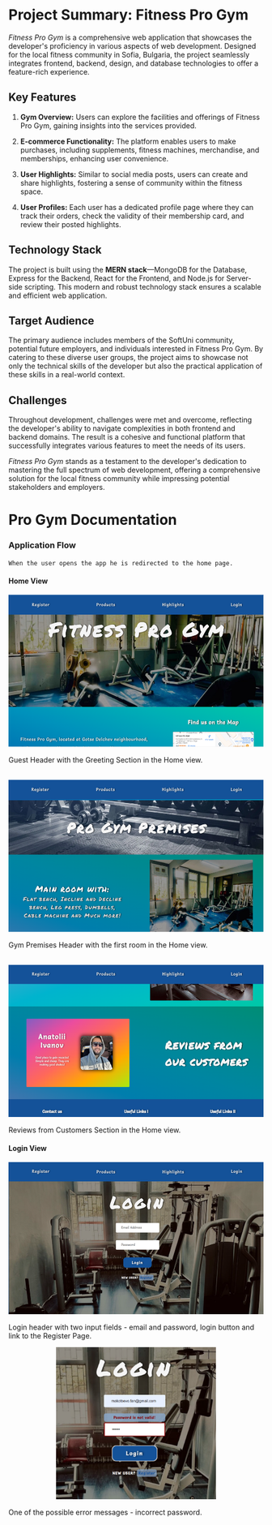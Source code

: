 # Project Summary: Fitness Pro Gym

*Fitness Pro Gym* is a comprehensive web application that showcases the developer's proficiency in various aspects of web development. Designed for the local fitness community in Sofia, Bulgaria, the project seamlessly integrates frontend, backend, design, and database technologies to offer a feature-rich experience.

## Key Features

1. **Gym Overview:** Users can explore the facilities and offerings of Fitness Pro Gym, gaining insights into the services provided.

2. **E-commerce Functionality:** The platform enables users to make purchases, including supplements, fitness machines, merchandise, and memberships, enhancing user convenience.

3. **User Highlights:** Similar to social media posts, users can create and share highlights, fostering a sense of community within the fitness space.

4. **User Profiles:** Each user has a dedicated profile page where they can track their orders, check the validity of their membership card, and review their posted highlights.

## Technology Stack

The project is built using the **MERN stack**—MongoDB for the Database, Express for the Backend, React for the Frontend, and Node.js for Server-side scripting. This modern and robust technology stack ensures a scalable and efficient web application.

## Target Audience

The primary audience includes members of the SoftUni community, potential future employers, and individuals interested in Fitness Pro Gym. By catering to these diverse user groups, the project aims to showcase not only the technical skills of the developer but also the practical application of these skills in a real-world context.

## Challenges

Throughout development, challenges were met and overcome, reflecting the developer's ability to navigate complexities in both frontend and backend domains. The result is a cohesive and functional platform that successfully integrates various features to meet the needs of its users.

*Fitness Pro Gym* stands as a testament to the developer's dedication to mastering the full spectrum of web development, offering a comprehensive solution for the local fitness community while impressing potential stakeholders and employers.

# Pro Gym Documentation
### Application Flow
    When the user opens the app he is redirected to the home page.
#### Home View
<p align="center">
    <img height="300em" src="https://github.com/PowerCell46/Fitness-Pro-Gym-React-Project/blob/master/screenshots/HomePage.PNG" alt="homePage.jpg"/>
    <br>
</p>
    Guest Header with the Greeting Section in the Home view.
<p align="center">
    <br>
    <img height="300em" src="https://github.com/PowerCell46/Fitness-Pro-Gym-React-Project/blob/master/screenshots/HomePage2.PNG" alt="homePage2.jpg"/>
    <br>
</p>
    Gym Premises Header with the first room in the Home view.
<p align="center">
    <br>
    <img height="300em" src="https://github.com/PowerCell46/Fitness-Pro-Gym-React-Project/blob/master/screenshots/HomePage-Reviews.PNG" alt="homePage3.jpg"/>
    <br>
</p>
    Reviews from Customers Section in the Home view.
    <br>
    
#### Login View
<p align="center">
    <img height="300em" src="https://github.com/PowerCell46/Fitness-Pro-Gym-React-Project/blob/master/screenshots/LoginPage.PNG" alt="loginPage"/>
    <br>
</p>
    Login header with two input fields - email and password, login button and link to the Register Page.
    <br>
<p align="center">
    <img height="300em" src="https://github.com/PowerCell46/Fitness-Pro-Gym-React-Project/blob/master/screenshots/LoginErrMessage.PNG" alt="loginErrorMessage"/>
    <br>
</p>
    One of the possible error messages - incorrect password.
    <br>
